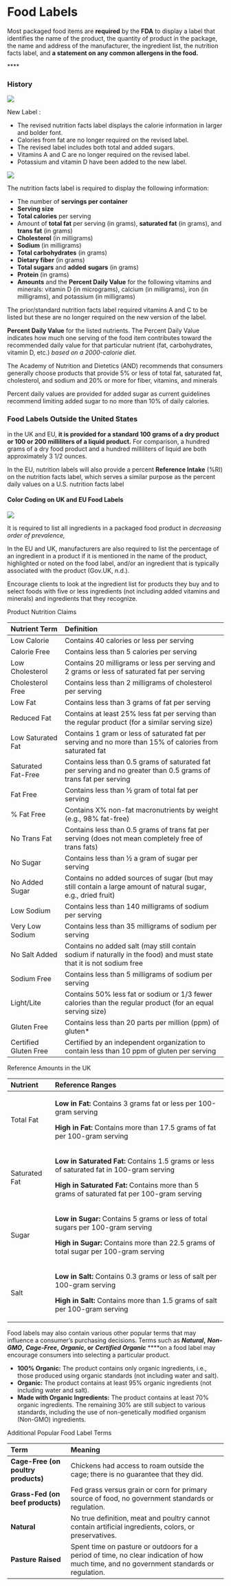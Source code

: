# Food Labels

Most packaged food items are **required** by the **FDA** to display a label that identifies the name of the product, the quantity of product in the package, the name and address of the manufacturer, the ingredient list, the nutrition facts label, and **a statement on any common allergens in the food.**

\*\*\*\*

### History

![](../.gitbook/assets/screen-shot-2021-02-07-at-8.54.23-pm.png)

New Label :

* The revised nutrition facts label displays the calorie information in larger and bolder font.
* Calories from fat are no longer required on the revised label.
* The revised label includes both total and added sugars.
* Vitamins A and C are no longer required on the revised label.
* Potassium and vitamin D have been added to the new label.

![](../.gitbook/assets/screen-shot-2021-02-07-at-8.56.19-pm.png)



The nutrition facts label is required to display the following information:                                       

* The number of **servings per container**
* **Serving size**
* **Total calories** per serving
* Amount of **total fat** per serving \(in grams\), **saturated fat** \(in grams\), and **trans fat** \(in grams\)
* **Cholesterol** \(in milligrams\)
* **Sodium** \(in milligrams\)
* **Total carbohydrates** \(in grams\)
* **Dietary fiber** \(in grams\)
* **Total sugars** and **added** **sugars** \(in grams\)
* **Protein** \(in grams\)
* **Amounts** and the **Percent Daily Value** for the following vitamins and minerals: vitamin D \(in micrograms\), calcium \(in milligrams\), iron \(in milligrams\), and potassium \(in milligrams\)



The prior/standard nutrition facts label required vitamins A and C to be listed but these are no longer required on the new version of the label.

 **Percent Daily Value** for the listed nutrients. The Percent Daily Value indicates how much one serving of the food item contributes toward the recommended daily value for that particular nutrient \(fat, carbohydrates, vitamin D, etc.\) _based on a 2000-calorie diet._ 

The Academy of Nutrition and Dietetics \(AND\) recommends that consumers generally choose products that provide 5% or less of total fat, saturated fat, cholesterol, and sodium and 20% or more for fiber, vitamins, and minerals

Percent daily values are provided for added sugar as current guidelines recommend limiting added sugar to no more than 10% of daily calories.

### Food Labels Outside the United States

in the UK and EU, **it is provided for a standard 100 grams of a dry product or 100 or 200 milliliters of a liquid product.** For comparison, a hundred grams of a dry food product and a hundred milliliters of liquid are both approximately 3 1/2 ounces.



In the EU, nutrition labels will also provide a percent **Reference Intake** \(%RI\) on the nutrition facts label, which serves a similar purpose as the percent daily values on a U.S. nutrition facts label

#### Color Coding on UK and EU Food Labels

![](../.gitbook/assets/screen-shot-2021-02-07-at-9.14.36-pm.png)

It is  required to list all ingredients in a packaged food product in _decreasing order of prevalence,_

In the EU and UK, manufacturers are also required to list the percentage of an ingredient in a product if it is mentioned in the name of the product, highlighted or noted on the food label, and/or an ingredient that is typically associated with the product \(Gov.UK, n.d.\).



Encourage clients to look at the ingredient list for products they buy and to select foods with five or less ingredients \(not including added vitamins and minerals\) and ingredients that they recognize.





Product Nutrition Claims

| **Nutrient Term** | **Definition** |
| :--- | :--- |
| Low Calorie | Contains 40 calories or less per serving |
| Calorie Free | Contains less than 5 calories per serving |
| Low Cholesterol | Contains 20 milligrams or less per serving and 2 grams or less of saturated fat per serving |
| Cholesterol Free | Contains less than 2 milligrams of cholesterol per serving |
| Low Fat | Contains less than 3 grams of fat per serving |
| Reduced Fat | Contains at least 25% less fat per serving than the regular product \(for a similar serving size\) |
| Low Saturated Fat | Contains 1 gram or less of saturated fat per serving and no more than 15% of calories from saturated fat |
| Saturated Fat-Free | Contains less than 0.5 grams of saturated fat per serving and no greater than 0.5 grams of trans fat per serving |
| Fat Free | Contains less than ½ gram of total fat per serving |
| % Fat Free | Contains X% non-fat macronutrients by weight \(e.g., 98% fat-free\) |
| No Trans Fat | Contains less than 0.5 grams of trans fat per serving \(does not mean completely free of trans fats\) |
| No Sugar | Contains less than ½ a gram of sugar per serving |
| No Added Sugar | Contains no added sources of sugar \(but may still contain a large amount of natural sugar, e.g., dried fruit\) |
| Low Sodium | Contains less than 140 milligrams of sodium per serving |
| Very Low Sodium | Contains less than 35 milligrams of sodium per serving |
| No Salt Added | Contains no added salt \(may still contain sodium if naturally in the food\) and must state that it is not sodium free |
| Sodium Free | Contains less than 5 milligrams of sodium per serving |
| Light/Lite | Contains 50% less fat or sodium or 1/3 fewer calories than the regular product \(for an equal serving size\) |
| Gluten Free | Contains less than 20 parts per million \(ppm\) of gluten\* |
| Certified Gluten Free | Certified by an independent organization to contain less than 10 ppm of gluten per serving |





Reference Amounts in the UK

<table>
  <thead>
    <tr>
      <th style="text-align:left"><b>Nutrient</b>
      </th>
      <th style="text-align:left"><b>Reference Ranges</b>
      </th>
    </tr>
  </thead>
  <tbody>
    <tr>
      <td style="text-align:left">Total Fat</td>
      <td style="text-align:left">
        <p><b>Low in Fat: </b>Contains 3 grams fat or less per 100-gram serving</p>
        <p><b>High in Fat:</b> Contains more than 17.5 grams of fat per 100-gram serving</p>
      </td>
    </tr>
    <tr>
      <td style="text-align:left">Saturated Fat</td>
      <td style="text-align:left">
        <p><b>Low in Saturated Fat: </b>Contains 1.5 grams or less of saturated fat
          in 100-gram serving</p>
        <p><b>High in Saturated Fat: </b>Contains more than 5 grams of saturated
          fat per 100-gram serving</p>
      </td>
    </tr>
    <tr>
      <td style="text-align:left">Sugar</td>
      <td style="text-align:left">
        <p><b>Low in Sugar: </b>Contains 5 grams or less of total sugars per 100-gram
          serving</p>
        <p><b>High in Sugar: </b>Contains more than 22.5 grams of total sugar per
          100-gram serving</p>
      </td>
    </tr>
    <tr>
      <td style="text-align:left">Salt</td>
      <td style="text-align:left">
        <p><b>Low in Salt: </b>Contains 0.3 grams or less of salt per 100-gram serving</p>
        <p><b>High in Salt: </b>Contains more than 1.5 grams of salt per 100-gram
          serving</p>
      </td>
    </tr>
  </tbody>
</table>

Food labels may also contain various other popular terms that may influence a consumer’s purchasing decisions. Terms such as _**Natural**_**,** _**Non-GMO**_**,** _**Cage-Free**_**,** _**Organic**_**, or** _**Certified Organic**_ ****on a food label may encourage consumers into selecting a particular product. 



* **100% Organic:** The product contains only organic ingredients, i.e., those produced using organic standards \(not including water and salt\).
* **Organic:** The product contains at least 95% organic ingredients \(not including water and salt\).
* **Made with Organic Ingredients:** The product contains at least 70% organic ingredients. The remaining 30% are still subject to various standards, including the use of non-genetically modified organism \(Non-GMO\) ingredients.



Additional Popular Food Label Terms

| **Term** | **Meaning** |
| :--- | :--- |
| **Cage-Free \(on poultry products\)** | Chickens had access to roam outside the cage; there is no guarantee that they did. |
| **Grass-Fed \(on beef products\)** | Fed grass versus grain or corn for primary source of food, no government standards or regulation. |
| **Natural** | No true definition, meat and poultry cannot contain artificial ingredients, colors, or preservatives. |
| **Pasture Raised** | Spent time on pasture or outdoors for a period of time, no clear indication of how much time, and no government standards or regulation. |

